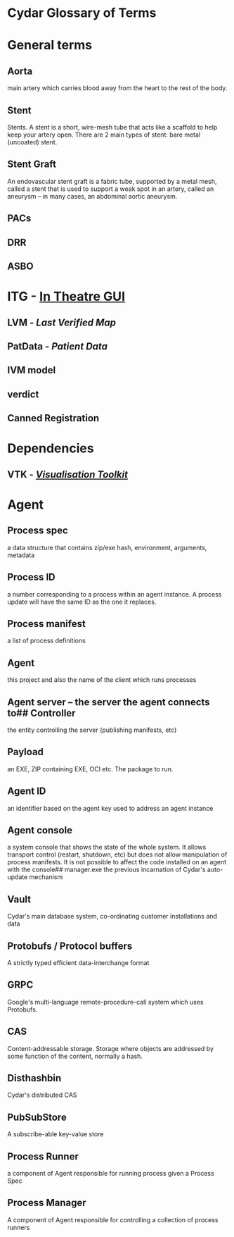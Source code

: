 # Cydar Glossary of Terms


# General terms
## Aorta
main artery which carries blood away from the heart to the rest of the body. 

## Stent
Stents. A stent is a short, wire-mesh tube that acts like a scaffold to help keep your artery open. There are 2 main types of stent: bare metal (uncoated) stent. 

## Stent Graft
An endovascular stent graft is a fabric tube, supported by a metal mesh, called a stent that is used to support a weak spot in an artery, called an aneurysm – in many cases, an abdominal aortic aneurysm.

## PACs
## DRR
## ASBO


# ITG - [In Theatre GUI](https://github.com/CydarLtd/ITG)
## LVM - *Last Verified Map*
## PatData - *Patient Data*
## IVM model
## verdict
## Canned Registration

# Dependencies
## VTK - [*Visualisation Toolkit*](https://vtk.org/)

# Agent
## Process spec
a data structure that contains zip/exe hash, environment, arguments, metadata
## Process ID
a number corresponding to a process within an agent instance. A process update will have the same ID as the one it replaces.
## Process manifest
a list of process definitions
## Agent
this project and also the name of the client which runs processes
## Agent server – the server the agent connects to## Controller
the entity controlling the server (publishing manifests, etc)
## Payload
an EXE, ZIP containing EXE, OCI etc. The package to run.
## Agent ID
an identifier based on the agent key used to address an agent instance
## Agent console
a system console that shows the state of the whole system. It allows transport control (restart, shutdown, etc) but does not allow manipulation of process 
manifests. It is not possible to affect the code installed on an agent with the console## manager.exe
the previous incarnation of Cydar's auto-update mechanism
## Vault
Cydar's main database system, co-ordinating customer installations and data
## Protobufs / Protocol buffers
A strictly typed efficient data-interchange format
## GRPC
Google's multi-language remote-procedure-call system which uses Protobufs.
## CAS
Content-addressable storage. Storage where objects are addressed by some function of the content, normally a hash.
## Disthashbin
Cydar's distributed CAS
## PubSubStore
A subscribe-able key-value store
## Process Runner
a component of Agent responsible for running process given a Process Spec
## Process Manager
A component of Agent responsible for controlling a collection of process runners

